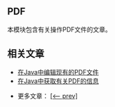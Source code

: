 ## PDF

本模块包含有关操作PDF文件的文章。

## 相关文章

+ [在Java中编辑现有的PDF文件](docs/在Java中编辑现有的PDF文件.md)
+ [在Java中获取有关PDF的信息](docs/在Java中获取有关PDF的信息.md)

- 更多文章： [[<-- prev]](../pdf-1/README.md)